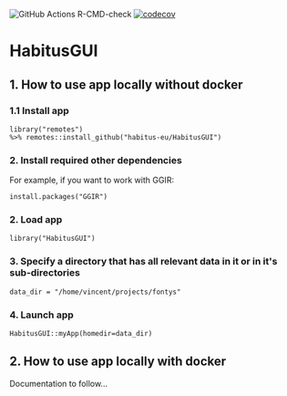 ![GitHub Actions R-CMD-check](https://github.com/habitus-eu/HabitusGUI/workflows/R-CMD-check-full/badge.svg)
[![codecov](https://codecov.io/gh/habitus-eu/HabitusGUI/branch/master/graph/badge.svg)](https://codecov.io/gh/habitus-eu/HabitusGUI) 


# HabitusGUI


## 1. How to use app locally without docker

### 1.1 Install app

```
library("remotes")
%>% remotes::install_github("habitus-eu/HabitusGUI")
```

### 2. Install required other dependencies

For example, if you want to work with GGIR:

`install.packages("GGIR")`

### 2. Load app

`library("HabitusGUI")`

### 3. Specify a directory that has all relevant data in it or in it's sub-directories

`data_dir = "/home/vincent/projects/fontys"`

### 4. Launch app

`HabitusGUI::myApp(homedir=data_dir)`


## 2. How to use app locally with docker

Documentation to follow...
